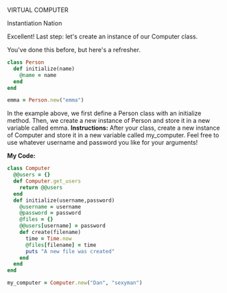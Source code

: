 VIRTUAL COMPUTER

Instantiation Nation

Excellent! Last step: let's create an instance of our Computer class.

You've done this before, but here's a refresher.
```ruby
class Person
  def initialize(name)
    @name = name
  end
end

emma = Person.new("emma")
```

In the example above, we first define a Person class with an initialize method.
Then, we create a new instance of Person and store it in a new variable called emma.
**Instructions:**
After your class, create a new instance of Computer and store it in a new variable called my_computer. Feel free to use whatever username and password you like for your arguments!

**My Code:**
```ruby
class Computer
  @@users = {}
  def Computer.get_users
    return @@users
  end
  def initialize(username,password)
    @username = username
    @password = password
    @files = {}
    @@users[username] = password
    def create(filename)
      time = Time.now
      @files[filename] = time
      puts "A new file was created"
    end
  end
end

my_computer = Computer.new("Dan", "sexyman")
  
```
